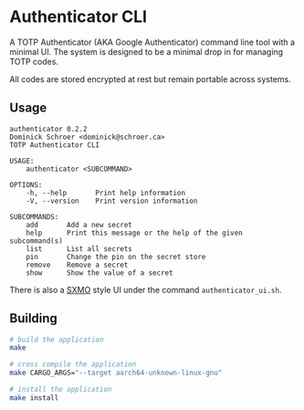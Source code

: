 # Authenticator CLI

A TOTP Authenticator (AKA Google Authenticator) command line tool with a minimal UI. 
The system is designed to be a minimal drop in for managing TOTP codes.

All codes are stored encrypted at rest but remain portable across systems.

## Usage

```
authenticator 0.2.2
Dominick Schroer <dominick@schroer.ca>
TOTP Authenticator CLI

USAGE:
    authenticator <SUBCOMMAND>

OPTIONS:
    -h, --help       Print help information
    -V, --version    Print version information

SUBCOMMANDS:
    add       Add a new secret
    help      Print this message or the help of the given subcommand(s)
    list      List all secrets
    pin       Change the pin on the secret store
    remove    Remove a secret
    show      Show the value of a secret
```

There is also a [SXMO](https://sxmo.org/) style UI under the command `authenticator_ui.sh`.

## Building

```sh
# build the application
make 

# cross compile the application
make CARGO_ARGS="--target aarch64-unknown-linux-gnu" 

# install the application
make install 
```
